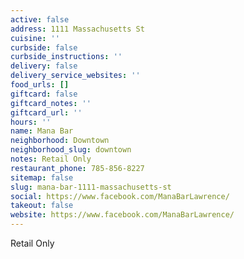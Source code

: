 ```yaml
---
active: false
address: 1111 Massachusetts St
cuisine: ''
curbside: false
curbside_instructions: ''
delivery: false
delivery_service_websites: ''
food_urls: []
giftcard: false
giftcard_notes: ''
giftcard_url: ''
hours: ''
name: Mana Bar
neighborhood: Downtown
neighborhood_slug: downtown
notes: Retail Only
restaurant_phone: 785-856-8227
sitemap: false
slug: mana-bar-1111-massachusetts-st
social: https://www.facebook.com/ManaBarLawrence/
takeout: false
website: https://www.facebook.com/ManaBarLawrence/
---
```


Retail Only